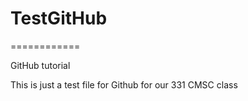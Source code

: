 # TestGitHub
============


GitHub tutorial

This is just a test file for Github for our 331 CMSC class
